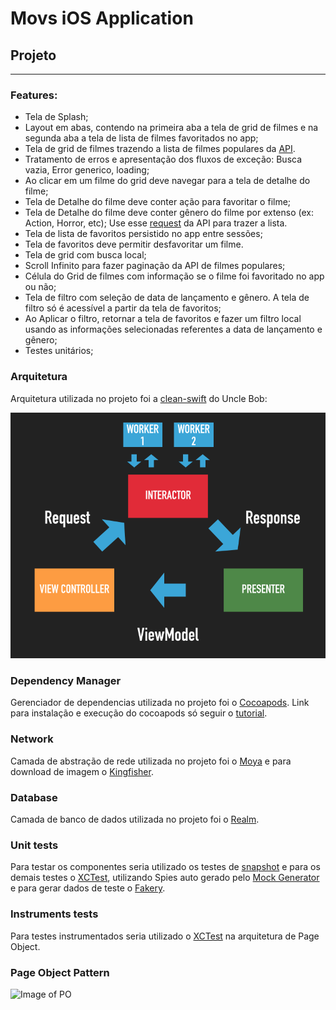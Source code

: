 # Movs iOS Application

## Projeto

---

### Features:

- Tela de Splash;
- Layout em abas, contendo na primeira aba a tela de grid de filmes e na segunda aba a tela de lista de filmes favoritados no app;
- Tela de grid de filmes trazendo a lista de filmes populares da [API](https://developers.themoviedb.org/3/movies/get-popular-movies).
- Tratamento de erros e apresentação dos fluxos de exceção: Busca vazia, Error generico, loading;
- Ao clicar em um filme do grid deve navegar para a tela de detalhe do filme;
- Tela de Detalhe do filme deve conter ação para favoritar o filme;
- Tela de Detalhe do filme deve conter gênero do filme por extenso (ex: Action, Horror, etc); Use esse [request](https://developers.themoviedb.org/3/genres/get-movie-list) da API para trazer a lista.
- Tela de lista de favoritos persistido no app entre sessões;
- Tela de favoritos deve permitir desfavoritar um filme.
- Tela de grid com busca local;
- Scroll Infinito para fazer paginação da API de filmes populares;
- Célula do Grid de filmes com informação se o filme foi favoritado no app ou não;
- Tela de filtro com seleção de data de lançamento e gênero. A tela de filtro só é acessível a partir da tela de favoritos;
- Ao Aplicar o filtro, retornar a tela de favoritos e fazer um filtro local usando as informações selecionadas referentes a data de lançamento e gênero;
- Testes unitários;

### Arquitetura

Arquitetura utilizada no projeto foi a [clean-swift](https://clean-swift.com/) do Uncle Bob:

![Image of VIP](assets/clean-swift.png)

### Dependency Manager

Gerenciador de dependencias utilizada no projeto foi o [Cocoapods](https://cocoapods.org/). Link para instalação e execução do cocoapods só seguir o [tutorial](https://cocoapods.org/).

### Network

Camada de abstração de rede utilizada no projeto foi o [Moya](https://github.com/Moya/Moya) e para download de imagem o [Kingfisher](https://github.com/onevcat/Kingfisher).

### Database

Camada de banco de dados utilizada no projeto foi o [Realm](https://realm.io/).

### Unit tests

Para testar os componentes seria utilizado os testes de [snapshot](https://github.com/pointfreeco/swift-snapshot-testing) e para os demais testes o [XCTest](https://developer.apple.com/documentation/xctest), utilizando Spies auto gerado pelo [Mock Generator](https://github.com/seanhenry/SwiftMockGeneratorForXcode) e para gerar dados de teste o [Fakery](https://github.com/vadymmarkov/Fakery).

### Instruments tests

Para testes instrumentados seria utilizado o [XCTest](https://developer.apple.com/documentation/xctest) na arquitetura de Page Object.

### Page Object Pattern

![Image of PO](page_object_scheme_xctest.png)
